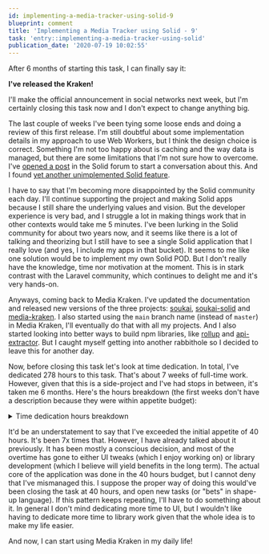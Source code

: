 ```yaml
---
id: implementing-a-media-tracker-using-solid-9
blueprint: comment
title: 'Implementing a Media Tracker using Solid - 9'
task: 'entry::implementing-a-media-tracker-using-solid'
publication_date: '2020-07-19 10:02:55'
---
```


After 6 months of starting this task, I can finally say it:

**I've released the Kraken!**

I'll make the official announcement in social networks next week, but I'm certainly closing this task now and I don't expect to change anything big.

The last couple of weeks I've been tying some loose ends and doing a review of this first release. I'm still doubtful about some implementation details in my approach to use Web Workers, but I think the design choice is correct. Something I'm not too happy about is caching and the way data is managed, but there are some limitations that I'm not sure how to overcome. I've [opened a post](https://forum.solidproject.org/t/state-of-the-art-for-querying-large-containers/3320) in the Solid forum to start a conversation about this. And I found [yet another unimplemented Solid feature](https://github.com/solid/solid-auth-client/issues/129).

I have to say that I'm becoming more disappointed by the Solid community each day. I'll continue supporting the project and making Solid apps because I still share the underlying values and vision. But the developer experience is very bad, and I struggle a lot in making things work that in other contexts would take me 5 minutes. I've been lurking in the Solid community for about two years now, and it seems like there is a lot of talking and theorizing but I still have to see a single Solid application that I really love (and yes, I include my apps in that bucket). It seems to me like one solution would be to implement my own Solid POD. But I don't really have the knowledge, time nor motivation at the moment. This is in stark contrast with the Laravel community, which continues to delight me and it's very hands-on.

Anyways, coming back to Media Kraken. I've updated the documentation and released new versions of the three projects: [soukai](https://soukai.js.org/), [soukai-solid](https://github.com/NoelDeMartin/soukai-solid/) and [media-kraken](https://github.com/NoelDeMartin/media-kraken). I also started using the `main` branch name (instead of `master`) in Media Kraken, I'll eventually do that with all my projects. And I also started looking into better ways to build npm libraries, like [rollup](https://rollupjs.org/guide/en/) and [api-extractor](https://api-extractor.com/). But I caught myself getting into another rabbithole so I decided to leave this for another day.

Now, before closing this task let's look at time dedication. In total, I've dedicated 278 hours to this task. That's about 7 weeks of full-time work. However, given that this is a side-project and I've had stops in between, it's taken me 6 months. Here's the hours breakdown (the first weeks don't have a description because they were within appetite budget):

<details>
	<summary>Time dedication hours breakdown</summary>
	<ul>
		<li>Week 1 - 11 hours</li>
		<li>Week 2 - 0 hours</li>
		<li>Week 3 - 3 hours</li>
		<li>Week 4 - 7.5 hours</li>
		<li>Week 5 - 9.5 hours</li>
		<li>Week 6 - 9 hours</li>
		<li>Week 7 - 19.5 hours (Logo & Responsive/Animations)</li>
		<li>Week 8 - 15.5 hours (Search, Login, Welcome, Modals)</li>
		<li>Week 9 - 6 hours (Final UI)</li>
		<li>Week 10 - 12.5 hours (Dynamic badges, Send to collection animation, Snackbars, Menu)</li>
		<li>Week 11 - 18 hours (Movie UI Refactor, Deploymnet & UX Tweaks)</li>
		<li>Week 12 - 9.5 hours (Modeling refactor, Import UX, Testing)</li>
		<li>Week 13 - 20 hours (Testing, Pagination, Models Caching)</li>
		<li>Week 14 - 15.5 hours (Web Workers, IndexedDB)</li>
		<li>Week 15 - 12 hours (JSON-LD models serialization)</li>
		<li>Week 16 - 7.5 hours (JSON-LD models serialization, Relationships refactor)</li>
		<li>Week 17 - 17 hours (Relationships refactor, Embedded->Documents refactor)</li>
		<li>Week 18 - 13 hours (@graph Filters & updates, RDFDocument refactor, Engine Caching)</li>
		<li>Week 19 - 10 hours (Relationships refactor, Relations Caching, Kraken Caching)</li>
		<li>Week 20 - 16 hours (Kraken Caching, Import/Export JSON-LD, Testing)</li>
		<li>Week 21 - 2.5 hours (Testing)</li>
		<li>Week 22 - 4.5 hours (Tweaks, JSON-LD url minting)</li>
		<li>Week 23 - 9 hours (Tweaks, Caching)</li>
		<li>Week 24 - 12 hours (Solid modeling, Filters/sorting)</li>
		<li>Week 25 - 5 hours (Documentation)</li>
		<li>Week 26 - 11.5 hours (Documentation, Release)</li>
	</ul>
</details>

It'd be an understatement to say that I've exceeded the initial appetite of 40 hours. It's been 7x times that. However, I have already talked about it previously. It has been mostly a conscious decision, and most of the overtime has gone to either UI tweaks (which I enjoy working on) or library development (which I believe will yield benefits in the long term). The actual core of the application was done in the 40 hours budget, but I cannot deny that I've mismanaged this. I suppose the proper way of doing this would've been closing the task at 40 hours, and open new tasks (or "bets" in shape-up language). If this pattern keeps repeating, I'll have to do something about it. In general I don't mind dedicating more time to UI, but I wouldn't like having to dedicate more time to library work given that the whole idea is to make my life easier.

And now, I can start using Media Kraken in my daily life!

